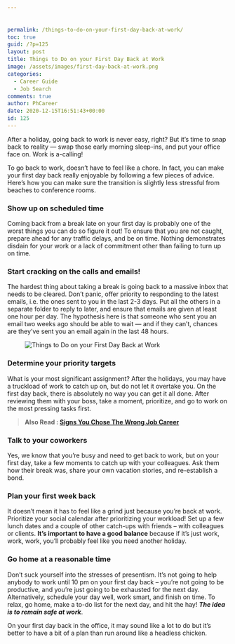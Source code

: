 ```yaml
---


permalink: /things-to-do-on-your-first-day-back-at-work/
toc: true
guid: /?p=125
layout: post
title: Things to Do on your First Day Back at Work
image: /assets/images/first-day-back-at-work.png
categories:
  - Career Guide
  - Job Search
comments: true
author: PhCareer
date: 2020-12-15T16:51:43+00:00
id: 125
---
```

After a holiday, going back to work is never easy, right? But it&#8217;s time to snap back to reality — swap those early morning sleep-ins, and put your office face on. Work is a-calling!

To go back to work, doesn&#8217;t have to feel like a chore. In fact, you can make your first day back really enjoyable by following a few pieces of advice. Here&#8217;s how you can make sure the transition is slightly less stressful from beaches to conference rooms.

### Show up on scheduled time

Coming back from a break late on your first day is probably one of the worst things you can do so figure it out! To ensure that you are not caught, prepare ahead for any traffic delays, and be on time. Nothing demonstrates disdain for your work or a lack of commitment other than failing to turn up on time.

### Start cracking on the calls and emails!

The hardest thing about taking a break is going back to a massive inbox that needs to be cleared. Don&#8217;t panic, offer priority to responding to the latest emails, i.e. the ones sent to you in the last 2-3 days. Put all the others in a separate folder to reply to later, and ensure that emails are given at least one hour per day. The hypothesis here is that someone who sent you an email two weeks ago should be able to wait — and if they can&#8217;t, chances are they&#8217;ve sent you an email again in the last 48 hours.

 

<figure class="wp-block-image size-large">

<img loading="lazy" width="640" height="432" src="/wp-content/uploads/2020/12/writing-pad.jpg" alt="Things to Do on your First Day Back at Work" class="wp-image-126" srcset="/wp-content/uploads/2020/12/writing-pad.jpg 640w, /wp-content/uploads/2020/12/writing-pad-300x203.jpg 300w" sizes="(max-width: 640px) 100vw, 640px" /> </figure> 

### Determine your priority targets

What is your most significant assignment? After the holidays, you may have a truckload of work to catch up on, but do not let it overtake you. On the first day back, there is absolutely no way you can get it all done. After reviewing them with your boss, take a moment, prioritize, and go to work on the most pressing tasks first.

<blockquote class="wp-block-quote">
  <p>
    <strong>Also Read : <a href="/signs-you-chose-the-wrong-job-career/">Signs You Chose The Wrong Job Career</a></strong>
  </p>
</blockquote>

### Talk to your coworkers

Yes, we know that you&#8217;re busy and need to get back to work, but on your first day, take a few moments to catch up with your colleagues. Ask them how their break was, share your own vacation stories, and re-establish a bond.

### Plan your first week back

It doesn&#8217;t mean it has to feel like a grind just because you&#8217;re back at work. Prioritize your social calendar after prioritizing your workload! Set up a few lunch dates and a couple of other catch-ups with friends &#8211; with colleagues or clients. **It&#8217;s important to have a good balance** because if it&#8217;s just work, work, work, you&#8217;ll probably feel like you need another holiday.

### Go home at a reasonable time

Don&#8217;t suck yourself into the stresses of presentism. It&#8217;s not going to help anybody to work until 10 pm on your first day back &#8211; you&#8217;re not going to be productive, and you&#8217;re just going to be exhausted for the next day. Alternatively, schedule your day well, work smart, and finish on time. To relax, go home, make a to-do list for the next day, and hit the hay! **_The idea is to remain safe at work_**.

On your first day back in the office, it may sound like a lot to do but it&#8217;s better to have a bit of a plan than run around like a headless chicken.
